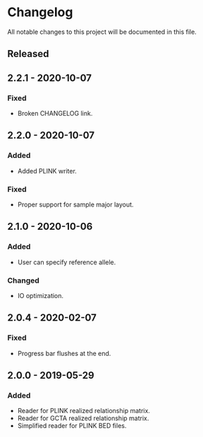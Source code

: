# Changelog

All notable changes to this project will be documented in this file.

## Released

## 2.2.1 - 2020-10-07

### Fixed
- Broken CHANGELOG link.

## 2.2.0 - 2020-10-07

### Added
- Added PLINK writer.

### Fixed
- Proper support for sample major layout.

## 2.1.0 - 2020-10-06

### Added
- User can specify reference allele.

### Changed
- IO optimization.

## 2.0.4 - 2020-02-07

### Fixed
- Progress bar flushes at the end.

## 2.0.0 - 2019-05-29

### Added
- Reader for PLINK realized relationship matrix.
- Reader for GCTA realized relationship matrix.
- Simplified reader for PLINK BED files.
